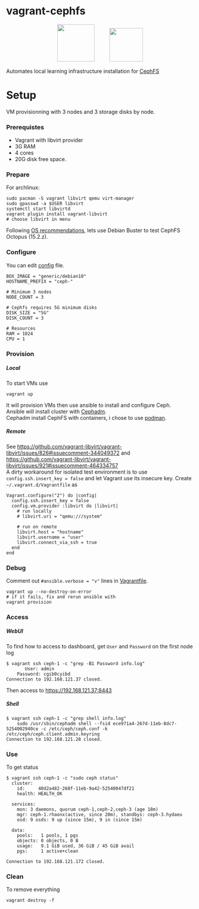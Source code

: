 # vagrant-cephfs
<p align="center">
<img src="https://upload.wikimedia.org/wikipedia/commons/thumb/8/87/Vagrant.png/394px-Vagrant.png" width="100" />&nbsp;&nbsp;&nbsp;&nbsp;&nbsp;&nbsp;&nbsp;&nbsp;&nbsp;&nbsp;<img src="https://upload.wikimedia.org/wikipedia/fr/b/b4/Ceph_Logo.png" width="90" />
</p>

Automates local learning infrastructure installation for [CephFS](https://docs.ceph.com/en/latest/)

# Setup

VM provisionning with 3 nodes and 3 storage disks by node.  

### Prerequistes
- Vagrant with libvirt provider
- 3G RAM
- 4 cores
- 20G disk free space.  

### Prepare
For archlinux:  
```
sudo pacman -S vagrant libvirt qemu virt-manager
sudo gpasswd -a $USER libvirt
systemctl start libvirtd
vagrant plugin install vagrant-libvirt
# choose libvirt in menu
```
Following [OS recommendations](https://docs.ceph.com/en/latest/start/os-recommendations/), lets use Debian Buster to test CephFS Octopus (15.2.z).  

### Configure
You can edit [config](config) file.
```
BOX_IMAGE = "generic/debian10"
HOSTNAME_PREFIX = "ceph-"

# Minimum 3 nodes
NODE_COUNT = 3

# Cephfs requires 5G minimum disks
DISK_SIZE = "5G"
DISK_COUNT = 3

# Resources
RAM = 1024
CPU = 1
```

### Provision

##### Local
To start VMs use
```
vagrant up
```
It will provision VMs then use ansible to install and configure Ceph.  
Ansible will install cluster with [Cephadm](https://docs.ceph.com/en/latest/cephadm/install/).  
Cephadm install CephFS with containers, i chose to use [podman](https://podman.io/).  

##### Remote
See https://github.com/vagrant-libvirt/vagrant-libvirt/issues/826#issuecomment-344049372 and https://github.com/vagrant-libvirt/vagrant-libvirt/issues/921#issuecomment-464334757  
A dirty workaround for isolated test environment is to use ``config.ssh.insert_key = false`` and let Vagrant use its insecure key.
Create ``~/.vagrant.d/Vagrantfile`` as
```
Vagrant.configure("2") do |config|
  config.ssh.insert_key = false
  config.vm.provider :libvirt do |libvirt|
    # run locally
    # libvirt.uri = "qemu:///system"

    # run on remote
    libvirt.host = "hostname"
    libvirt.username = "user"
    libvirt.connect_via_ssh = true
  end
end
```

### Debug

Comment out ``#ansible.verbose = "v"`` lines in [Vagrantfile](Vagrantfile).  
```
vagrant up --no-destroy-on-error
# if it fails, fix and rerun ansible with
vagrant provision
```

### Access

##### WebUI
To find how to access to dashboard, get ``User`` and ``Password`` on the first node log  
```
$ vagrant ssh ceph-1 -c "grep -B1 Password info.log"
	   User: admin
	Password: cgib0cyibd
Connection to 192.168.121.37 closed.
```
Then access to https://192.168.121.37:8443

##### Shell
```
$ vagrant ssh ceph-1 -c "grep shell info.log"
	sudo /usr/sbin/cephadm shell --fsid ece971a4-267d-11eb-8dc7-5254002940ce -c /etc/ceph/ceph.conf -k /etc/ceph/ceph.client.admin.keyring
Connection to 192.168.121.28 closed.
```

### Use
To get status
```
$ vagrant ssh ceph-1 -c "sudo ceph status"
  cluster:
    id:     40d2a482-268f-11eb-9a42-52540047df21
    health: HEALTH_OK
 
  services:
    mon: 3 daemons, quorum ceph-1,ceph-2,ceph-3 (age 18m)
    mgr: ceph-1.rhaonx(active, since 20m), standbys: ceph-3.hydaeu
    osd: 9 osds: 9 up (since 15m), 9 in (since 15m)
 
  data:
    pools:   1 pools, 1 pgs
    objects: 0 objects, 0 B
    usage:   9.1 GiB used, 36 GiB / 45 GiB avail
    pgs:     1 active+clean
 
Connection to 192.168.121.172 closed.
```

### Clean
To remove everything
```
vagrant destroy -f
```
